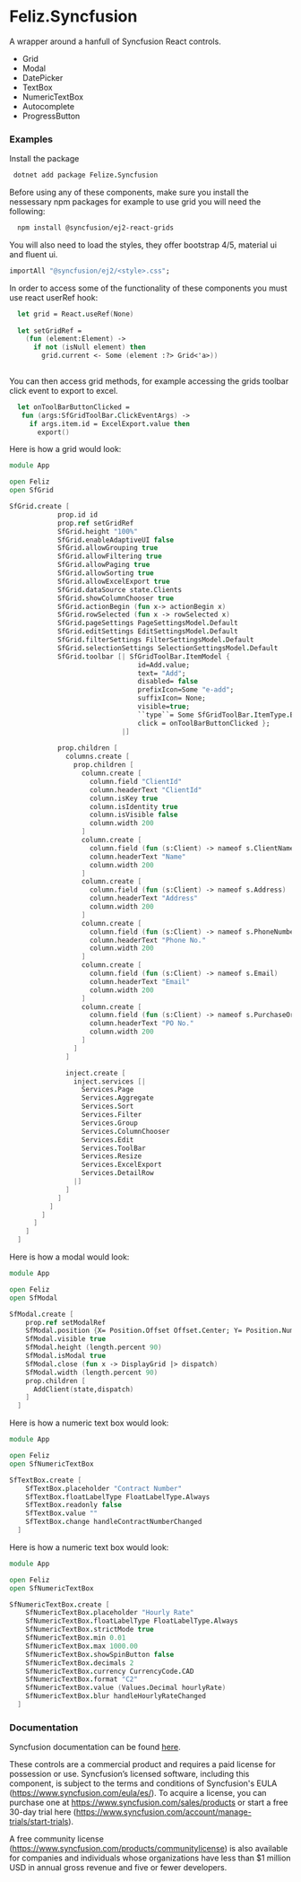 # Feliz.Syncfusion 

A wrapper around a hanfull of Syncfusion React controls.

- Grid
- Modal
- DatePicker
- TextBox
- NumericTextBox
- Autocomplete
- ProgressButton

### Examples

Install the package

```fs
 dotnet add package Felize.Syncfusion
```

Before using any of these components, make sure you install the nessessary npm packages for example to use grid you will need the following:

```fs
  npm install @syncfusion/ej2-react-grids
```
You will also need to load the styles, they offer bootstrap 4/5, material ui and fluent ui.

```fs
importAll "@syncfusion/ej2/<style>.css";
```


In order to access some of the functionality of these components you must use react userRef hook:

```fs
  let grid = React.useRef(None)
  
  let setGridRef =
    (fun (element:Element) ->
      if not (isNull element) then
        grid.current <- Some (element :?> Grid<'a>))
  
```
 You can then access grid methods, for example accessing the grids toolbar click event to export to excel.
 ```fs
   let onToolBarButtonClicked =
    fun (args:SfGridToolBar.ClickEventArgs) ->
      if args.item.id = ExcelExport.value then
        export()
```

Here is how a grid would look:

```fs
module App

open Feliz
open SfGrid

SfGrid.create [
            prop.id id
            prop.ref setGridRef
            SfGrid.height "100%"
            SfGrid.enableAdaptiveUI false
            SfGrid.allowGrouping true
            SfGrid.allowFiltering true
            SfGrid.allowPaging true
            SfGrid.allowSorting true
            SfGrid.allowExcelExport true
            SfGrid.dataSource state.Clients
            SfGrid.showColumnChooser true
            SfGrid.actionBegin (fun x-> actionBegin x)
            SfGrid.rowSelected (fun x -> rowSelected x)
            SfGrid.pageSettings PageSettingsModel.Default
            SfGrid.editSettings EditSettingsModel.Default
            SfGrid.filterSettings FilterSettingsModel.Default
            SfGrid.selectionSettings SelectionSettingsModel.Default
            SfGrid.toolbar [| SfGridToolBar.ItemModel {
                                id=Add.value;
                                text= "Add";
                                disabled= false
                                prefixIcon=Some "e-add";
                                suffixIcon= None;
                                visible=true;
                                ``type``= Some SfGridToolBar.ItemType.Button
                                click = onToolBarButtonClicked };
                            |]
            
            prop.children [
              columns.create [
                prop.children [
                  column.create [
                    column.field "ClientId"
                    column.headerText "ClientId"
                    column.isKey true
                    column.isIdentity true
                    column.isVisible false
                    column.width 200
                  ]
                  column.create [
                    column.field (fun (s:Client) -> nameof s.ClientName)
                    column.headerText "Name"
                    column.width 200
                  ]
                  column.create [
                    column.field (fun (s:Client) -> nameof s.Address)
                    column.headerText "Address"
                    column.width 200
                  ]
                  column.create [
                    column.field (fun (s:Client) -> nameof s.PhoneNumber)
                    column.headerText "Phone No."
                    column.width 200
                  ]
                  column.create [
                    column.field (fun (s:Client) -> nameof s.Email)
                    column.headerText "Email"
                    column.width 200
                  ]
                  column.create [
                    column.field (fun (s:Client) -> nameof s.PurchaseOrderNumber)
                    column.headerText "PO No."
                    column.width 200
                  ]
                ]
              ]

              inject.create [
                inject.services [|
                  Services.Page
                  Services.Aggregate
                  Services.Sort
                  Services.Filter
                  Services.Group
                  Services.ColumnChooser
                  Services.Edit
                  Services.ToolBar
                  Services.Resize
                  Services.ExcelExport
                  Services.DetailRow
                |]
              ]      
            ]
          ]
        ]
      ]
    ]
  ]
```



Here is how a modal would look:

```fs
module App

open Feliz
open SfModal

SfModal.create [
    prop.ref setModalRef
    SfModal.position {X= Position.Offset Offset.Center; Y= Position.Number 70;}
    SfModal.visible true
    SfModal.height (length.percent 90)
    SfModal.isModal true
    SfModal.close (fun x -> DisplayGrid |> dispatch)
    SfModal.width (length.percent 90)
    prop.children [
      AddClient(state,dispatch)
    ]
  ]
```
Here is how a numeric text box would look:

```fs
module App

open Feliz
open SfNumericTextBox

SfTextBox.create [
    SfTextBox.placeholder "Contract Number"
    SfTextBox.floatLabelType FloatLabelType.Always
    SfTextBox.readonly false
    SfTextBox.value ""
    SfTextBox.change handleContractNumberChanged
  ]
```
Here is how a numeric text box would look:

```fs
module App

open Feliz
open SfNumericTextBox

SfNumericTextBox.create [
    SfNumericTextBox.placeholder "Hourly Rate"
    SfNumericTextBox.floatLabelType FloatLabelType.Always
    SfNumericTextBox.strictMode true
    SfNumericTextBox.min 0.01
    SfNumericTextBox.max 1000.00
    SfNumericTextBox.showSpinButton false
    SfNumericTextBox.decimals 2
    SfNumericTextBox.currency CurrencyCode.CAD
    SfNumericTextBox.format "C2"
    SfNumericTextBox.value (Values.Decimal hourlyRate)
    SfNumericTextBox.blur handleHourlyRateChanged
  ]
```
### Documentation

Syncfusion documentation can be found [here](https://ej2.syncfusion.com/react/documentation/getting-started/quick-start).

These controls are a commercial product and requires a paid license for possession or use. Syncfusion’s licensed software, including this component, is subject to the terms and conditions of Syncfusion's EULA (https://www.syncfusion.com/eula/es/). To acquire a license, you can purchase one at https://www.syncfusion.com/sales/products or start a free 30-day trial here (https://www.syncfusion.com/account/manage-trials/start-trials).

A free community license (https://www.syncfusion.com/products/communitylicense) is also available for companies and individuals whose organizations have less than $1 million USD in annual gross revenue and five or fewer developers.

